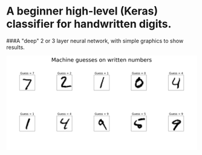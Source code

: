 # A beginner high-level (Keras) classifier for handwritten digits.

###A "deep" 2 or 3 layer neural network, with simple graphics to show results.

![Screenshot](guess.png)
